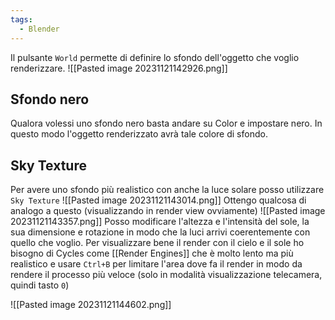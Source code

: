 ```yaml
---
tags:
  - Blender
---
```

Il pulsante `World` permette di definire lo sfondo dell'oggetto che voglio renderizzare.
![[Pasted image 20231121142926.png]]

## Sfondo nero
Qualora volessi uno sfondo nero basta andare su Color e impostare nero. In questo modo l'oggetto renderizzato avrà tale colore di sfondo.

## Sky Texture
Per avere uno sfondo più realistico con anche la luce solare posso utilizzare `Sky Texture`
![[Pasted image 20231121143014.png]]
Ottengo qualcosa di analogo a questo (visualizzando in render view ovviamente)
![[Pasted image 20231121143357.png]]
Posso modificare l'altezza e l'intensità del sole, la sua dimensione e rotazione in modo che la luci arrivi coerentemente con quello che voglio.
Per visualizzare bene il render con il cielo e il sole ho bisogno di Cycles come [[Render Engines]] che è molto lento ma più realistico e usare `Ctrl+B` per limitare l'area dove fa il render in modo da rendere il processo più veloce (solo in modalità visualizzazione telecamera, quindi tasto `0`)

![[Pasted image 20231121144602.png]]